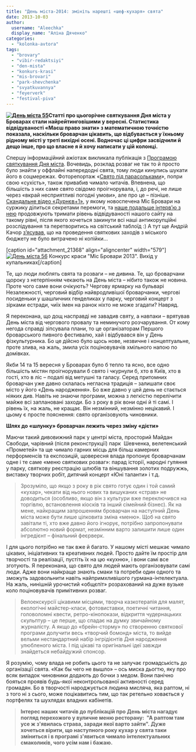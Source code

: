 ```yaml
---
title: "День міста-2014: змініть нарешті «шеф-кухаря» свята"
date: 2013-10-03
author: 
  username: "Aleechka"
  display_name: "Аліна Дяченко"
categories: 
  - "kolonka-avtora"
tags: 
  - "brovary"
  - "vibir-redaktsiyi"
  - "den-mista"
  - "konkurs-krasi"
  - "mis-brovari"
  - "park-shevchenka"
  - "svyatkuvannya"
  - "feyerverk"
  - "festival-piva"
---
```


**[![День міста 55](https://mpz.brovary.org/wp-content/uploads/2013/10/Den-mista-55.jpg)](https://mpz.brovary.org/wp-content/uploads/2013/10/Den-mista-55.jpg)Статті про цьогорічне святкування Дня міста у Броварах стали найрейтинговішими у вересні. Статистика відвідуваності «Маєш право знати» з математичною точністю показала, наскільки броварчан цікавить, що відбувається у їхньому рідному місті у треті вихідні осені. Водночас ці цифри засвідчили й дещо інше, про що власне я й хочу написати у цій колонці.**

Спершу інформаційний ажіотаж викликала публікація з [Програмою святкування Дня міста](https://mpz.brovary.org/den-mista-u-brovarah-vidkrittya-parku-parad-istoriyi-u-tantsi-festival-piva-ta-aviamodelne-shou/). Вочевидь, розклад розваг не так то й просто було знайти у оффлайні напередодні свята, тому люди кинулись шукати його в соцмережах. Фоторепортаж «[Свято під парасольками](https://mpz.brovary.org/svyato-pid-parasolkami-yak-brovari-vidznachali-den-mista/)», попри свою «сухість», також привабив чимало читачів. Впевнена, що більшість з них саме свято свідомо проігнорувала, і, до речі, не лише через «вкрай несприятливі погодні умови», але про це – пізніше. [Скандальне відео «Дурнєв+1»](https://mpz.brovary.org/sapozhko-milyarder-potoki-pravdi-vid-mis-brovari-2013/), у якому новоспечена Міс Бровари на суржику ділиться секретами перемоги, та [наше подальше інтерв’ю з нею](https://mpz.brovary.org/ya-ne-kazala-shho-sapozhko-milyarder/) продовжують тримати рівень відвідуваності нашого сайту на такому рівні, після якого хочеться закинути всі наші антикорупційні розслідування та перетворитись на світський таблоїд :) А тут ще Андрій Качор [з’ясував](https://mpz.brovary.org/den-brovariv-profinansuvav-anonimniy-blagodiynik/), що на проведення святкових заходів з міського бюджету не було витрачено ні копійки…

\[caption id="attachment\_21368" align="aligncenter" width="579"\][![День міста 56](https://mpz.brovary.org/wp-content/uploads/2013/10/Den-mista-56.jpg)](https://mpz.brovary.org/wp-content/uploads/2013/10/Den-mista-56.jpg) Конкурс краси "Міс Бровари 2013". Вихід у купальниках\[/caption\]

Те, що люди люблять свята та розваги – не дивина. Те, що броварчани щороку з нетерпінням чекають на День міста – нібито також не новина. Проте чого саме вони очікують? Чергову ярмарку на бульварі Незалежності, черговий відбір найвродливішої броварчанки, чергові посиденьки у шашличних генделиках у парку, черговий концерт з зірками естради, чиїх імен на ранок ніхто не може згадати? Навряд.

Я переконана, що дощ насправді не завадив святу, а навпаки – врятував День міста від чергового провалу та неминучого розчарування. От кому негода справді зіпсувала плани, то це організаторам Першого броварського пивного фестивалю, хай і відбувався він у День фізкультурника. Бо це дійсно було щось нове, незвичне і концептуальне, проте злива, на жаль, змила усіх поціновувачів хмільного напою по домівках.

Якби 14 та 15 вересня у Броварах було б тепло та ясно, все одно більшість містян проігнорували б свято і чкурнули б, хто в Київ, хто в гості, хто в ліс – подалі від метушні та галасу. Серед притомних броварчан уже давно склалась негласна традиція – залишати своє місто у його «День народження». Бо вже давно у цей день не стається ніяких див. Навіть не знаючи програми, можна з легкістю перелічити майже всі заплановані заходи. Бо з року в рік вони одні й ті самі. І рівень їх, на жаль, не кращає. Він незмінний, незмінно нецікавий. І цьому є просте пояснення: свято організовують чиновники.

**Шлях до «шлунку» броварчан лежить через зміну «дієти»**

Маючи такий дивовижний парк у центрі міста, просторий Майдан Свободи, чарівний (після реконструкції) парк  Шевченка, велетенський «Прометей» та ще чимало гарних місць для більш камерних перформенсів та експозицій, щовересня влада пропонує броварчанам одне і те саме «меню святкових розваг»: парад історії, народні гуляння у парку, святкову реєстрацію шлюбів та віншування золотих подружжь, виставку творчих робіт, дитячий концерт «Юні таланти» і т.д.

> Зрозуміло, що якщо з року в рік свято готує один і той самий «кухар», чекати від нього нових та вишуканих «страв» не доводиться (особливо, якщо він з культури вже переключився на торгівлю, встановлення кіосків та інший сімейний бізнес). Як на мене, найкращим запрошенням броварчан на наступний День міста може бути лише цілковита зміна «меню». Щоб на свято завітали ті, хто вже давно його ігнорує, потрібно запропонувати абсолютно новий формат, незмінним варто залишити лише один інгредієнт – фінальний феєрверк.

І для цього потрібно не так вже й багато. У нашому місті мешкає чимало цікавих, ініціативних та креативних людей. Просто дайте їм простір для творчості та реалізації, пустіть їх на цю «кухню», і вони самі все зготують. Я переконана, що свято для людей мають організовувати самі люди. Адже вони найкраще знають смаки та потреби один одного та зможуть задовольнити навіть найпримхливішого гурмана-інтелектуала. На жаль, нинішній урочистий «общєпіт» розрахований на дуже вузьке коло поціновувачів примітивних розваг.

> Велоекскурсії цікавими місцями, творча казкотерапія для малят, екологічні майстер-класи, фотовиставки, поетичні читання, головоломні квести, ретро-кінопокази, відкриття чудернацьких скульптур – це перше, що спадає на думку звичайному журналісту. А якщо до «брейн-сторму» по створенню святкової програми долучити весь «творчий бомонд» міста, то вийде вельми нестандартний набір інгрідієнтів Дня народження улюбленого міста. І під цікаві та оригінальні ідеї завжди знайдеться небайдужий спонсор.

Я розумію, чому влада не робить цього та не залучає громадськість до організації свята. «Как бы чего не вышло» – ось миска дьогтю, яку про всяк випадок чиновники додають до бочки з медом. Вони панічно бояться проявів будь-якої неконтрольованої активності серед громадян. Бо в творчості народжується людина мисляча, яка раптом, ні з того ні з сього, може поцікавитись тим, що так ретельно ховається у портфелях та шухлядах владних кабінетів.

> **Інтерес наших читачів до публікацій про День міста нагадує погляд перехожого у вуличне меню ресторану:  "А раптом там усе ж з'явилась страва, заради якої варто зайти". Дуже хочеться вірити, що наступного року кухар у свята таки зміниться і в програмі з'явиться чимало інтелектуальних смаколиків, чого усім нам і бажаю.**

